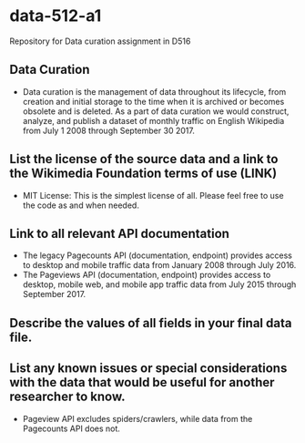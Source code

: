 # data-512-a1
Repository for Data curation assignment in D516
## Data Curation
* Data curation is the management of data throughout its lifecycle, from creation and initial storage to the time when it is archived or becomes obsolete and is deleted. As a part of data curation we would construct, analyze, and publish a dataset of monthly traffic on English Wikipedia from July 1 2008 through September 30 2017.
## List the license of the source data and a link to the Wikimedia Foundation terms of use (LINK)
* MIT License:  This is the simplest license of all. Please feel free to use the code as and when needed. 
## Link to all relevant API documentation
* The legacy Pagecounts API (documentation, endpoint) provides access to desktop and mobile traffic data from January 2008 through July 2016.
* The Pageviews API (documentation, endpoint) provides access to desktop, mobile web, and mobile app traffic data from July 2015 through September 2017.
## Describe the values of all fields in your final data file.
## List any known issues or special considerations with the data that would be useful for another researcher to know. 
* Pageview API excludes spiders/crawlers, while data from the Pagecounts API does not.
